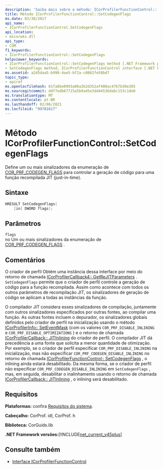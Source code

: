 ```yaml
---
description: 'Saiba mais sobre o método: ICorProfilerFunctionControl:: SetCodegenFlags'
title: Método ICorProfilerFunctionControl::SetCodegenFlags
ms.date: 03/30/2017
api_name:
- ICorProfilerFunctionControl.SetCodegenFlags
api_location:
- mscorwks.dll
api_type:
- COM
f1_keywords:
- ICorProfilerFunctionControl::SetCodegenFlags
helpviewer_keywords:
- ICorProfilerFunctionControl::SetCodegenFlags method [.NET Framework profiling]
- SetCodegenFlags method, ICorProfilerFunctionControl interface [.NET Framework profiling]
ms.assetid: a2d5daa5-b990-4ae5-bf2a-c0862fe58bd7
topic_type:
- apiref
ms.openlocfilehash: 61fa8be0993a06a3b2d352af408ac47b7b30e385
ms.sourcegitcommit: ddf7edb67715a5b9a45e3dd44536dabc153c1de0
ms.translationtype: MT
ms.contentlocale: pt-BR
ms.lasthandoff: 02/06/2021
ms.locfileid: "99781617"
---
```

# <a name="icorprofilerfunctioncontrolsetcodegenflags-method"></a>Método ICorProfilerFunctionControl::SetCodegenFlags

Define um ou mais sinalizadores da enumeração de [COR_PRF_CODEGEN_FLAGS](cor-prf-codegen-flags-enumeration.md) para controlar a geração de código para uma função recompilada JIT (just-in-time).  
  
## <a name="syntax"></a>Sintaxe  
  
```cpp  
HRESULT SetCodegenFlags(  
    [in] DWORD flags);  
```  
  
## <a name="parameters"></a>Parâmetros  

 `flags`  
 no Um ou mais sinalizadores da enumeração de [COR_PRF_CODEGEN_FLAGS](cor-prf-codegen-flags-enumeration.md) .  
  
## <a name="remarks"></a>Comentários  

 O criador de perfil Obtém uma instância dessa interface por meio do retorno de chamada [ICorProfilerCallback4:: GetReJITParameters](icorprofilercallback4-getrejitparameters-method.md) . `SetCodegenFlags` permite que o criador de perfil controle a geração de código para a função recompilada. Assim como acontece com todos os outros parâmetros de recompilação JIT, os sinalizadores de geração de código se aplicam a todas as instâncias da função.  
  
 O compilador JIT considera esses sinalizadores de compilação, juntamente com outros sinalizadores especificados por outras fontes, ao compilar uma função.  As outras fontes incluem o depurador, os sinalizadores globais definidos pelo criador de perfil na inicialização usando o método [ICorProfilerInfo:: SetEventMask](icorprofilerinfo-seteventmask-method.md) (com os valores `COR_PRF_DISABLE_INLINING` e `COR_PRF_DISABLE_OPTIMIZATIONS` ) e o retorno de chamada [ICorProfilerCallback:: JITInlining](icorprofilercallback-jitinlining-method.md) do criador de perfil.  O compilador JIT dá precedência a uma fonte que solicita a menor quantidade de otimização.  Por exemplo, se o criador de perfil especificar `COR_PRF_DISABLE_INLINING` na inicialização, mas não especificar `COR_PRF_CODEGEN_DISABLE_INLINING` no retorno de chamada [ICorProfilerFunctionControl:: SetCodegenFlags](icorprofilerfunctioncontrol-setcodegenflags-method.md) , o inlining ainda estará desabilitado.  Da mesma forma, se o criador de perfil não especificar `COR_PRF_CODEGEN_DISABLE_INLINING` em `SetCodegenFlags` , mas, em seguida, desabilitar o inalinhamento usando o retorno de chamada [ICorProfilerCallback:: JITInlining](icorprofilercallback-jitinlining-method.md) , o inlining será desabilitado.  
  
## <a name="requirements"></a>Requisitos  

 **Plataformas:** confira [Requisitos do sistema](../../get-started/system-requirements.md).  
  
 **Cabeçalho:** CorProf. idl, CorProf. h  
  
 **Biblioteca:** CorGuids.lib  
  
 **.NET Framework versões:**[!INCLUDE[net_current_v45plus](../../../../includes/net-current-v45plus-md.md)]  
  
## <a name="see-also"></a>Consulte também

- [Interface ICorProfilerFunctionControl](icorprofilerfunctioncontrol-interface.md)
